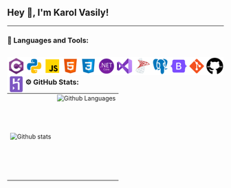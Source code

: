 ## Hey 👋, I'm Karol Vasily!
---

### 🔨 Languages and Tools:
<a href="https://learn.microsoft.com/en-us/dotnet/csharp/" target="_blank"> <img align="left" src="https://github.com/Javaro3/Javaro3/blob/main/icons/csharp.svg" alt="csharp" height="42px"/> </a> 
<a href="https://www.python.org" target="_blank"><img align="left" alt="Python" height ="42px" src="https://github.com/Javaro3/Javaro3/blob/main/icons/python.svg"></a>
<a href="https://developer.mozilla.org/en-US/docs/Web/JavaScript" target="_blank"><img align="left" alt="Javascript" height ="42px" src="https://github.com/Javaro3/Javaro3/blob/main/icons/js.svg"></a>
<a href="https://developer.mozilla.org/en-US/docs/Web/HTML" target="_blank"><img align="left" alt="HTML" height ="42px" src="https://github.com/Javaro3/Javaro3/blob/main/icons/html.svg"></a>
<a href="https://developer.mozilla.org/en-US/docs/Web/CSS" target="_blank"><img align="left" alt="CSS" height ="42px" src="https://github.com/Javaro3/Javaro3/blob/main/icons/css.svg"></a>
<a href="https://dotnet.microsoft.com/en-us/download" target="_blank"><img align="left" alt=".NET Core" height ="42px" src="https://github.com/Javaro3/Javaro3/blob/main/icons/net-framework.svg"></a>
<a href="https://visualstudio.microsoft.com/" target="_blank"><img align="left" alt="Visual Studio" height ="42px" src="https://github.com/Javaro3/Javaro3/blob/main/icons/visual-studio.svg"></a>
<a href="https://www.microsoft.com/en-us/sql-server" target="_blank"><img align="left" alt="MS SQL" height ="42px" src="https://github.com/Javaro3/Javaro3/blob/main/icons/ms-sql.svg"></a>
<a href="https://www.postgresql.org/" target="_blank"><img align="left" alt="Postgres SQL" height ="42px" src="https://github.com/Javaro3/Javaro3/blob/main/icons/postgres.svg"></a>
<a href="https://getbootstrap.com/" target="_blank"><img align="left" alt="Bootstrap" height ="42px" src="https://github.com/Javaro3/Javaro3/blob/main/icons/bootstrap.svg"></a>
<a href="https://git-scm.com/" target="_blank"><img align="left" alt="Git" height ="42px" src="https://github.com/Javaro3/Javaro3/blob/main/icons/git.svg"></a>
<a href="https://github.com/" target="_blank"><img align="left" alt="Git" height ="42px" src="https://github.com/Javaro3/Javaro3/blob/main/icons/github.svg"></a>
<a href="https://www.heroku.com" target="_blank"><img align="left" alt="Heroku" height ="42px" src="https://github.com/Javaro3/Javaro3/blob/main/icons/heroku.svg"></a>
<br>
---
### ⚙️ GitHub Stats:
<table>
  <tr>
    <td>
      <img align="left" src="http://github-readme-streak-stats.herokuapp.com?user=javaro3" alt="Github stats" />
    </td>
    <td>
      <img height="195px" align="right" alt="Github Languages" src="https://github-readme-stats-sigma-five.vercel.app/api/top-langs/?username=javaro3&layout=compact" />
    </td>
  </tr>
</table>
